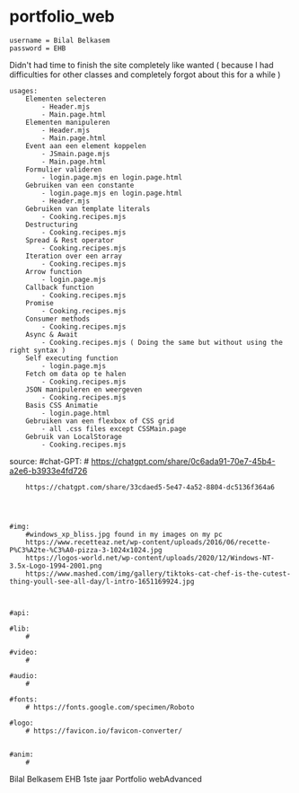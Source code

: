 # portfolio_web
    username = Bilal Belkasem
    password = EHB

Didn't had time to finish the site completely like wanted ( because I had difficulties for other classes and completely forgot about this for a while ) 

    usages:
        Elementen selecteren
            - Header.mjs
            - Main.page.html
        Elementen manipuleren
            - Header.mjs
            - Main.page.html
        Event aan een element koppelen
            - JSmain.page.mjs
            - Main.page.html
        Formulier valideren
            - login.page.mjs en login.page.html
        Gebruiken van een constante
            - login.page.mjs en login.page.html
            - Header.mjs
        Gebruiken van template literals
            - Cooking.recipes.mjs
        Destructuring
            - Cooking.recipes.mjs
        Spread & Rest operator
            - Cooking.recipes.mjs
        Iteration over een array
            - Cooking.recipes.mjs
        Arrow function
            - login.page.mjs
        Callback function
            - Cooking.recipes.mjs
        Promise
            - Cooking.recipes.mjs
        Consumer methods
            - Cooking.recipes.mjs
        Async & Await
            - Cooking.recipes.mjs ( Doing the same but without using the right syntax ) 
        Self executing function
            - login.page.mjs
        Fetch om data op te halen
            - Cooking.recipes.mjs
        JSON manipuleren en weergeven
            - Cooking.recipes.mjs
        Basis CSS Animatie
            - login.page.html
        Gebruiken van een flexbox of CSS grid
            - all .css files except CSSMain.page
        Gebruik van LocalStorage
            - Cooking.recipes.mjs

source:
    #chat-GPT:
        #
        https://chatgpt.com/share/0c6ada91-70e7-45b4-a2e6-b3933e4fd726

        https://chatgpt.com/share/33cdaed5-5e47-4a52-8804-dc5136f364a6




    #img:
        #windows_xp_bliss.jpg found in my images on my pc
        https://www.recetteaz.net/wp-content/uploads/2016/06/recette-P%C3%A2te-%C3%A0-pizza-3-1024x1024.jpg
        https://logos-world.net/wp-content/uploads/2020/12/Windows-NT-3.5x-Logo-1994-2001.png
        https://www.mashed.com/img/gallery/tiktoks-cat-chef-is-the-cutest-thing-youll-see-all-day/l-intro-1651169924.jpg
        


    #api:
        
    #lib:
        #
    
    #video:
        #

    #audio:
        #

    #fonts:
        # https://fonts.google.com/specimen/Roboto

    #logo:
        # https://favicon.io/favicon-converter/


    #anim:
        # 

    

Bilal Belkasem
EHB 1ste jaar
Portfolio webAdvanced
